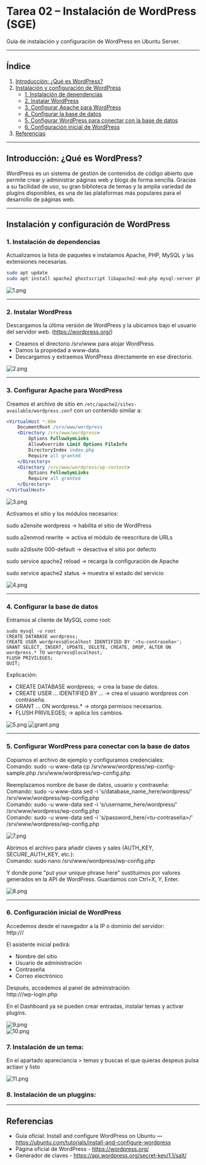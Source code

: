 # Tarea 02 – Instalación de WordPress (SGE)

Guía de instalación y configuración de WordPress en Ubuntu Server.

---

##  Índice
1. [Introducción: ¿Qué es WordPress?](#introducción-qué-es-wordpress)
2. [Instalación y configuración de WordPress](#instalación-y-configuración-de-wordpress)
    - [1. Instalación de dependencias](#1-instalación-de-dependencias)
    - [2. Instalar WordPress](#2-instalar-wordpress)
    - [3. Configurar Apache para WordPress](#3-configurar-apache-para-wordpress)
    - [4. Configurar la base de datos](#4-configurar-la-base-de-datos)
    - [5. Configurar WordPress para conectar con la base de datos](#5-configurar-wordpress-para-conectar-con-la-base-de-datos)
    - [6. Configuración inicial de WordPress](#6-configuración-inicial-de-wordpress)
3. [Referencias](#referencias)

---

## Introducción: ¿Qué es WordPress?
WordPress es un sistema de gestión de contenidos de código abierto que permite crear y administrar páginas web y blogs de forma sencilla. Gracias a su facilidad de uso, su gran biblioteca de temas y la amplia variedad de plugins disponibles, es una de las plataformas más populares para el desarrollo de páginas web.

---

## Instalación y configuración de WordPress

### 1. Instalación de dependencias
Actualizamos la lista de paquetes e instalamos Apache, PHP, MySQL y las extensiones necesarias.
```bash
sudo apt update  
sudo apt install apache2 ghostscript libapache2-mod-php mysql-server php php-bcmath php-curl php-imagick php-intl php-json php-mbstring php-mysql php-xml php-zip
````

![1.png](img/1.png)

---

### 2. Instalar WordPress
Descargamos la última versión de WordPress y la ubicamos bajo el usuario del servidor web. (https://wordpress.org/)

- Creamos el directorio /srv/www para alojar WordPress.
- Damos la propiedad a www-data.
- Descargamos y extraemos WordPress directamente en ese directorio.

![2.png](img/2.png)

---

### 3. Configurar Apache para WordPress
Creamos el archivo de sitio en `/etc/apache2/sites-available/wordpress.conf` con un contenido similar a:

```apache
<VirtualHost *:80>
    DocumentRoot /srv/www/wordpress
    <Directory /srv/www/wordpress>
        Options FollowSymLinks
        AllowOverride Limit Options FileInfo
        DirectoryIndex index.php
        Require all granted
    </Directory>
    <Directory /srv/www/wordpress/wp-content>
        Options FollowSymLinks
        Require all granted
    </Directory>
</VirtualHost>
````

![3.png](img/3.png)

Activamos el sitio y los módulos necesarios:  

sudo a2ensite wordpress → habilita el sitio de WordPress

sudo a2enmod rewrite → activa el módulo de reescritura de URLs

sudo a2dissite 000-default → desactiva el sitio por defecto

sudo service apache2 reload → recarga la configuración de Apache

sudo service apache2 status → muestra el estado del servicio

  
![4.png](img/4.png)

---

### 4. Configurar la base de datos
Entramos al cliente de MySQL como root:

```mysql-sql
sudo mysql -u root 
CREATE DATABASE wordpress;
CREATE USER wordpress@localhost IDENTIFIED BY '<tu-contraseña>';
GRANT SELECT, INSERT, UPDATE, DELETE, CREATE, DROP, ALTER ON wordpress.* TO wordpress@localhost;
FLUSH PRIVILEGES;
QUIT;
````

Explicación:
- CREATE DATABASE wordpress; → crea la base de datos.
- CREATE USER … IDENTIFIED BY … → crea el usuario wordpress con contraseña.
- GRANT … ON wordpress.* → otorga permisos necesarios.
- FLUSH PRIVILEGES; → aplica los cambios.

![5.png](img/5.png)  ![grant.png](img/grant.png)

---

### 5. Configurar WordPress para conectar con la base de datos
Copiamos el archivo de ejemplo y configuramos credenciales:  
Comando: sudo -u www-data cp /srv/www/wordpress/wp-config-sample.php /srv/www/wordpress/wp-config.php

Reemplazamos nombre de base de datos, usuario y contraseña:  
Comando: sudo -u www-data sed -i 's/database_name_here/wordpress/' /srv/www/wordpress/wp-config.php  
Comando: sudo -u www-data sed -i 's/username_here/wordpress/' /srv/www/wordpress/wp-config.php  
Comando: sudo -u www-data sed -i 's/password_here/<tu-contraseña>/' /srv/www/wordpress/wp-config.php

![7.png](img/7.png)

Abrimos el archivo para añadir claves y sales (AUTH_KEY, SECURE_AUTH_KEY, etc.):  
Comando: sudo nano /srv/www/wordpress/wp-config.php

Y donde pone "put your unique phrase here" sustituimos  por valores generados en la API de WordPress. Guardamos con Ctrl+X, Y, Enter.

 
![8.png](img/8.png)

---

### 6. Configuración inicial de WordPress
Accedemos desde el navegador a la IP o dominio del servidor:  
http://<tu-ip-o-dominio>/

El asistente inicial pedirá:
- Nombre del sitio
- Usuario de administración
- Contraseña
- Correo electrónico

Después, accedemos al panel de administración:  
http://<tu-ip-o-dominio>/wp-login.php

En el Dashboard ya se pueden crear entradas, instalar temas y activar plugins.

![9.png](img/9.png)  
![10.png](img/10.png)  

### 7. Instalación de un tema:
En el apartado apareciancia > temas y buscas el que quieras despeus pulsa actiavr y listo

![11.png](img/11.png)

### 8. Instalación de un pluggins:

  


---

## Referencias
- Guía oficial: Install and configure WordPress on Ubuntu — https://ubuntu.com/tutorials/install-and-configure-wordpress
- Página oficial de WordPress - https://wordpress.org/
- Generador de claves - https://api.wordpress.org/secret-key/1.1/salt/
